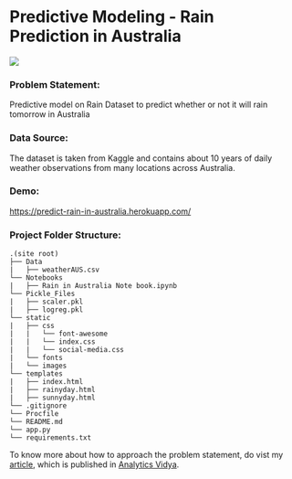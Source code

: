 # Predictive Modeling - Rain Prediction in Australia

<img src="https://editor.analyticsvidhya.com/uploads/35913Untitled%20design.png">

### Problem Statement: 
Predictive model on Rain Dataset to predict whether or not it will rain tomorrow in Australia

### Data Source:
The dataset is taken from Kaggle and contains about 10 years of daily weather observations from many locations across Australia.



### Demo:
https://predict-rain-in-australia.herokuapp.com/


### Project Folder Structure:
```
.(site root)
├── Data
|   ├── weatherAUS.csv
└── Notebooks
|   ├── Rain in Australia Note book.ipynb
└── Pickle_Files
|   ├── scaler.pkl              
|   ├── logreg.pkl 
└── static
|   ├── css
|   |   └── font-awesome
|   |   └── index.css
|   |   └── social-media.css
|   └── fonts
|   └── images
└── templates
|   ├── index.html             
|   ├── rainyday.html
|   ├── sunnyday.html
└── .gitignore
└── Procfile
└── README.md
└── app.py
└── requirements.txt
```


To know more about how to approach the problem statement, do vist my [article](https://www.analyticsvidhya.com/blog/2021/06/predictive-modelling-rain-prediction-in-australia-with-python/), which is published in [Analytics Vidya](https://www.analyticsvidhya.com).
